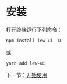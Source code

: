 # 安装

打开终端运行下列命令：

```
npm install lew-ui -D
```

或

```
yarn add lew-ui
```

下一节：[开始使用](#/doc/intro)
